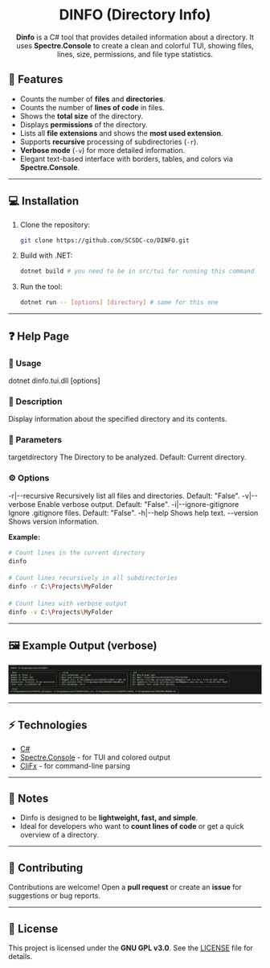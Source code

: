 <div align="center">

# DINFO (Directory Info)

**Dinfo** is a C# tool that provides detailed information about a directory.
It uses **Spectre.Console** to create a clean and colorful TUI, showing files, lines, size, permissions, and file type statistics.

</div>

## 🚀 Features

- Counts the number of **files** and **directories**.
- Counts the number of **lines of code** in files.
- Shows the **total size** of the directory.
- Displays **permissions** of the directory.
- Lists all **file extensions** and shows the **most used extension**.
- Supports **recursive** processing of subdirectories (`-r`).
- **Verbose mode** (`-v`) for more detailed information.
- Elegant text-based interface with borders, tables, and colors via **Spectre.Console**.

---

## 💻 Installation

1. Clone the repository:

    ```bash
    git clone https://github.com/SCSDC-co/DINFO.git
    ```

2. Build with .NET:

    ```bash
    dotnet build # you need to be in src/tui for running this command
    ```

3. Run the tool:

    ```bash
    dotnet run -- [options] [directory] # same for this one
    ```

---

## ❓ Help Page

### 📖 Usage

dotnet dinfo.tui.dll <targetdirectory> [options]

### 📝 Description

Display information about the specified directory and its contents.

### 🔑 Parameters

targetdirectory The Directory to be analyzed. Default: Current directory.

### ⚙️ Options

-r|--recursive Recursively list all files and directories. Default: "False".
-v|--verbose Enable verbose output. Default: "False".
-i|--ignore-gitignore Ignore .gitignore files. Default: "False".
-h|--help Shows help text.
--version Shows version information.

**Example:**

```bash
# Count lines in the current directory
dinfo

# Count lines recursively in all subdirectories
dinfo -r C:\Projects\MyFolder

# Count lines with verbose output
dinfo -v C:\Projects\MyFolder
```

---

## 🖼️ Example Output (verbose)

![Example Output](.github/assets/example-output.png)

---

## ⚡ Technologies

- [C#](https://docs.microsoft.com/en-us/dotnet/csharp/)
- [Spectre.Console](https://spectreconsole.net/) - for TUI and colored output
- [CliFx](https://github.com/Tyrrrz/CliFx) - for command-line parsing

---

## 📝 Notes

- Dinfo is designed to be **lightweight, fast, and simple**.
- Ideal for developers who want to **count lines of code** or get a quick overview of a directory.

---

## 🤝 Contributing

Contributions are welcome! Open a **pull request** or create an **issue** for suggestions or bug reports.

---

## 📜 License

This project is licensed under the **GNU GPL v3.0**. See the [LICENSE](LICENSE) file for details.
